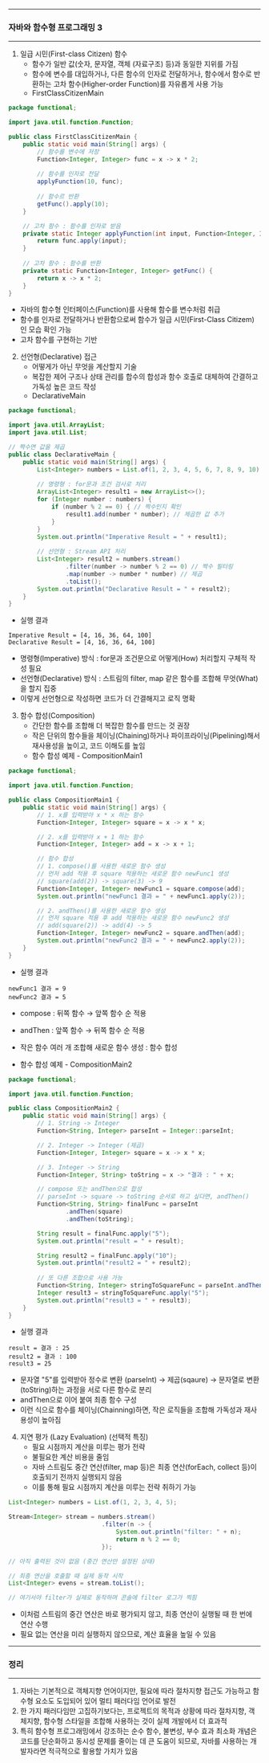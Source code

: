 -----
### 자바와 함수형 프로그래밍 3
-----
1. 일급 시민(First-class Citizen) 함수
   - 함수가 일반 값(숫자, 문자열, 객체 (자료구조) 등)과 동일한 지위를 가짐
   - 함수에 변수를 대입하거나, 다른 함수의 인자로 전달하거나, 함수에서 함수로 반환하는 고차 함수(Higher-order Function)를 자유롭게 사용 가능
   - FirstClassCitizenMain
```java
package functional;

import java.util.function.Function;

public class FirstClassCitizenMain {
    public static void main(String[] args) {
        // 함수를 변수에 저장
        Function<Integer, Integer> func = x -> x * 2;
        
        // 함수를 인자로 전달
        applyFunction(10, func);
        
        // 함수르 반환
        getFunc().apply(10);
    }

    // 고차 함수 : 함수를 인자로 받음
    private static Integer applyFunction(int input, Function<Integer, Integer> func) {
        return func.apply(input);
    }
    
    // 고차 함수 : 함수를 반환
    private static Function<Integer, Integer> getFunc() {
        return x -> x * 2;
    }
}

```
  - 자바의 함수형 인터페이스(Function)를 사용해 함수를 변수처럼 취급
  - 함수를 인자로 전달하거나 반환함으로써 함수가 일급 시민(First-Class Citizem)인 모습 확인 가능
  - 고차 함수를 구현하는 기반

2. 선언형(Declarative) 접근
   - 어떻게가 아닌 무엇을 계산할지 기술
   - 복잡한 제어 구조나 상태 관리를 합수의 합성과 함수 호출로 대체하여 간결하고 가독성 높은 코드 작성
   - DeclarativeMain
```java
package functional;

import java.util.ArrayList;
import java.util.List;

// 짝수면 값을 제곱
public class DeclarativeMain {
    public static void main(String[] args) {
        List<Integer> numbers = List.of(1, 2, 3, 4, 5, 6, 7, 8, 9, 10);
        
        // 명령형 : for문과 조건 검사로 처리
        ArrayList<Integer> result1 = new ArrayList<>();
        for (Integer number : numbers) {
            if (number % 2 == 0) { // 짝수인지 확인
                result1.add(number * number); // 제곱한 값 추가
            }
        }
        System.out.println("Imperative Result = " + result1);
        
        // 선언형 : Stream API 처리
        List<Integer> result2 = numbers.stream()
                .filter(number -> number % 2 == 0) // 짝수 필터링
                .map(number -> number * number) // 제곱
                .toList();
        System.out.println("Declarative Result = " + result2);
    }
}
```

  - 실행 결과
```
Imperative Result = [4, 16, 36, 64, 100]
Declarative Result = [4, 16, 36, 64, 100]
```
  - 명령형(Imperative) 방식 : for문과 조건문으로 어떻게(How) 처리할지 구체적 작성 필요
  - 선언형(Declarative) 방식 : 스트림의 filter, map 같은 함수를 조합해 무엇(What)을 할지 집중
  - 이렇게 선언형으로 작성하면 코드가 더 간결해지고 로직 명확

3. 함수 합성(Composition)
   - 간단한 함수를 조합해 더 복잡한 함수를 만드는 것 권장
   - 작은 단위의 함수들을 체이닝(Chaining)하거나 파이프라이닝(Pipelining)해서 재사용성을 높이고, 코드 이해도를 높임
   - 함수 합성 예제 - CompositionMain1
```java
package functional;

import java.util.function.Function;

public class CompositionMain1 {
    public static void main(String[] args) {
        // 1. x를 입력받아 x * x 하는 함수
        Function<Integer, Integer> square = x -> x * x;

        // 2. x를 입력받아 x + 1 하는 함수
        Function<Integer, Integer> add = x -> x + 1;

        // 함수 합성
        // 1. compose()를 사용한 새로운 함수 생성
        // 먼저 add 적용 후 square 적용하는 새로운 함수 newFunc1 생성
        // square(add(2)) -> square(3) -> 9
        Function<Integer, Integer> newFunc1 = square.compose(add);
        System.out.println("newFunc1 결과 = " + newFunc1.apply(2));

        // 2. andThen()를 사용한 새로운 함수 생성
        // 먼저 square 적용 후 add 적용하는 새로운 함수 newFunc2 생성
        // add(square(2)) -> add(4) -> 5
        Function<Integer, Integer> newFunc2 = square.andThen(add);
        System.out.println("newFunc2 결과 = " + newFunc2.apply(2));
    }
}
```

  - 실행 결과
```
newFunc1 결과 = 9
newFunc2 결과 = 5
```
  - compose : 뒤쪽 함수 → 앞쪽 함수 순 적용
  - andThen : 앞쪽 함수 → 뒤쪽 함수 순 적용
  - 작은 함수 여러 개 조합해 새로운 함수 생성 : 함수 합성

  - 함수 합성 예제 - CompositionMain2
```java
package functional;

import java.util.function.Function;

public class CompositionMain2 {
    public static void main(String[] args) {
        // 1. String -> Integer
        Function<String, Integer> parseInt = Integer::parseInt;

        // 2. Integer -> Integer (제곱)
        Function<Integer, Integer> square = x -> x * x;

        // 3. Integer -> String
        Function<Integer, String> toString = x -> "결과 : " + x;

        // compose 또는 andThen으로 합성
        // parseInt -> square -> toString 순서로 하고 싶다면, andThen()
        Function<String, String> finalFunc = parseInt
                .andThen(square)
                .andThen(toString);

        String result = finalFunc.apply("5");
        System.out.println("result = " + result);

        String result2 = finalFunc.apply("10");
        System.out.println("result2 = " + result2);
        
        // 또 다른 조합으로 사용 가능
        Function<String, Integer> stringToSquareFunc = parseInt.andThen(square);
        Integer result3 = stringToSquareFunc.apply("5");
        System.out.println("result3 = " + result3);
    }
}
```

  - 실행 결과
```
result = 결과 : 25
result2 = 결과 : 100
result3 = 25
```
  - 문자열 "5"를 입력받아 정수로 변환 (parseInt) → 제곱(sqaure) → 문자열로 변환(toString)하는 과정을 서로 다른 함수로 분리
  - andThen으로 이어 붙여 최종 함수 구성
  - 이런 식으로 함수를 체이닝(Chainning)하면, 작은 로직들을 조합해 가독성과 재사용성이 높아짐


4. 지연 평가 (Lazy Evaluation) (선택적 특징)
   - 필요 시점까지 계산을 미루는 평가 전략
   - 불필요한 계산 비용을 줄임
   - 자바 스트림도 중간 연산(filter, map 등)은 최종 연산(forEach, collect 등)이 호출되기 전까지 실행되지 않음
   - 이를 통해 필요 시점까지 계산을 미루는 전략 취하기 가능
```java
List<Integer> numbers = List.of(1, 2, 3, 4, 5);

Stream<Integer> stream = numbers.stream()
                          .filter(n -> {
                              System.out.println("filter: " + n);
                              return n % 2 == 0;
                          });

// 아직 출력된 것이 없음 (중간 연산만 설정된 상태)

// 최종 연산을 호출할 때 실제 동작 시작
List<Integer> evens = stream.toList();

// 여기서야 filter가 실제로 동작하며 콘솔에 filter 로그가 찍힘
```
  - 이처럼 스트림의 중간 연산은 바로 평가되지 않고, 최종 연산이 실행될 때 한 번에 연산 수행
  - 필요 없는 연산을 미리 실행하지 않으므로, 계산 효율을 높일 수 있음

-----
### 정리
-----
1. 자바는 기본적으로 객체지향 언어이지만, 필요에 따라 절차지향 접근도 가능하고 함수형 요소도 도입되어 있어 멀티 패러다임 언어로 발전
2. 한 가지 패러다임만 고집하기보다는, 프로젝트의 목적과 상황에 따라 절차지향, 객체지향, 함수형 스타일을 조합해 사용하는 것이 실제 개발에서 더 효과적
3. 특히 함수형 프로그래밍에서 강조하는 순수 함수, 불변성, 부수 효과 최소화 개념은 코드를 단순화하고 동시성 문제를 줄이는 데 큰 도움이 되므로, 자바를 사용하는 개발자라면 적극적으로 활용할 가치가 있음
